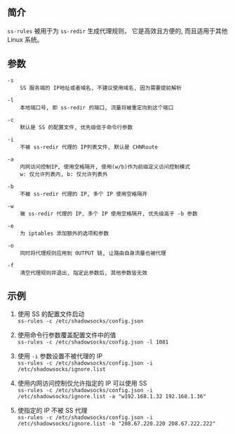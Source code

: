 简介
---

`ss-rules` 被用于为 `ss-redir` 生成代理规则，
它是高效且方便的, 而且适用于其他 Linux 系统。

参数
---

```
-s
    SS 服务端的 IP地址或者域名, 不建议使用域名, 因为需要提前解析

-l
    本地端口号, 即 ss-redir 的端口, 流量将被重定向到这个端口

-c
    默认是 SS 的配置文件, 优先级低于命令行参数

-i
    不被 ss-redir 代理的 IP列表文件, 默认是 CHNRoute

-a
    内网访问控制IP, 使用空格隔开, 使用(w/b)作为前缀定义访问控制模式
    w: 仅允许列表内, b: 仅允许列表外

-b
    不被 ss-redir 代理的 IP, 多个 IP 使用空格隔开

-w
    被 ss-redir 代理的 IP, 多个 IP 使用空格隔开, 优先级高于 -b 参数

-e
    为 iptables 添加额外的选项和参数

-o
    同时将代理规则应用到 OUTPUT 链, 让路由自身流量也被代理

-f
    清空代理规则并退出, 指定此参数后, 其他参数皆无效
```

示例
---

 1. 使用 SS 的配置文件启动  
    `ss-rules -c /etc/shadowsocks/config.json`

 2. 使用命令行参数覆盖配置文件中的值  
    `ss-rules -c /etc/shadowsocks/config.json -l 1081`

 3. 使用 `-i` 参数设置不被代理的 IP  
    `ss-rules -c /etc/shadowsocks/config.json -i /etc/shadowsocks/ignore.list`

 4. 使用内网访问控制仅允许指定的 IP 可以使用 SS  
    `ss-rules -c /etc/shadowsocks/config.json -i /etc/shadowsocks/ignore.list -a "w192.168.1.32 192.168.1.36"`

 5. 使指定的 IP 不被 SS 代理  
    `ss-rules -c /etc/shadowsocks/config.json -i /etc/shadowsocks/ignore.list -b "208.67.220.220 208.67.222.222"`

